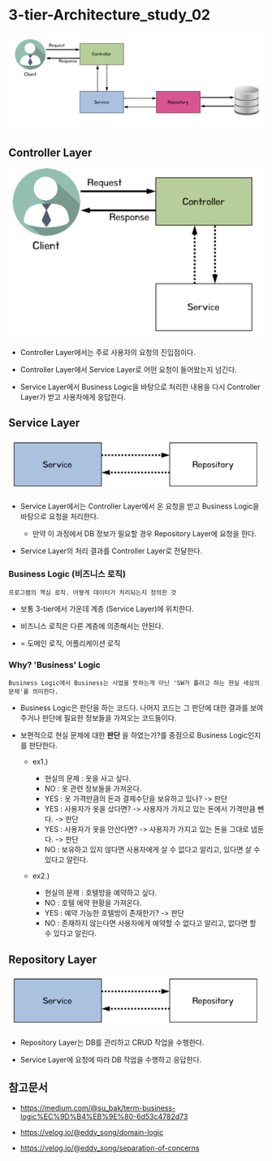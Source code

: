 # 3-tier-Architecture_study_02

<p align='center'><img src='images/Controller,Service,Repository.png'></p>

## Controller Layer

<p align='center'><img src='images/Controller.png'></p>

- Controller Layer에서는 주로 사용자의 요청의 진입점이다.

- Controller Layer에서 Service Layer로 어떤 요청이 들어왔는지 넘긴다.

- Service Layer에서 Business Logic을 바탕으로 처리한 내용을 다시 Controller Layer가 받고 사용자에게 응답한다.

## Service Layer

<p align='center'><img src='images/service.png'></p>

- Service Layer에서는 Controller Layer에서 온 요청을 받고 Business Logic을 바탕으로 요청을 처리한다.
    - 만약 이 과정에서 DB 정보가 필요할 경우 Repository Layer에 요청을 한다.

- Service Layer의 처리 결과를 Controller Layer로 전달한다.

### Business Logic (비즈니스 로직)

    프로그램의 핵심 로직. 어떻게 데이터가 처리되는지 정의한 것

- 보통 3-tier에서 가운데 계층 (Service Layer)에 위치한다.

- 비즈니스 로직은 다른 계층에 의존해서는 안된다.

- = 도메인 로직, 어플리케이션 로직

### Why? 'Business' Logic

    Business Logic에서 Business는 사업을 뜻하는게 아닌 'SW가 풀려고 하는 현실 세상의 문제'를 의미한다.

- Business Logic은 판단을 하는 코드다. 나머지 코드는 그 판단에 대한 결과를 보여주거나 판단에 필요한 정보들을 가져오는 코드들이다.

- 보편적으로 현실 문제에 대한 __판단__ 을 하였는가?를 중점으로 Business Logic인지를 판단한다.
    - ex1.)
        - 현실의 문제 : 옷을 사고 싶다. 
        - NO : 옷 관련 정보들을 가져온다.
        - YES : 옷 가격만큼의 돈과 결제수단을 보유하고 있나? -> 판단
        - YES : 사용자가 옷을 샀다면? -> 사용자가 가지고 있는 돈에서 가격만큼 뺀다. -> 판단
        - YES : 사용자가 옷을 안산다면? -> 사용자가 가지고 있는 돈을 그대로 냅둔다. -> 판단
        - NO : 보유하고 있지 않다면 사용자에게 살 수 없다고 알리고, 있다면 살 수 있다고 알린다.
        
    - ex2.)
        - 현실의 문제 : 호텔방을 예약하고 싶다.
        - NO : 호텔 에약 현황을 가져온다.
        - YES : 예약 가능한 호텔방이 존재한가? -> 판단
        - NO : 존재하지 않는다면 사용자에게 예약할 수 없다고 알리고, 없다면 할 수 있다고 알린다.


## Repository Layer

<p align='center'><img src='images/service.png'></p>

- Repository Layer는 DB를 관리하고 CRUD 작업을 수행한다.

- Service Layer에 요청에 따라 DB 작업을 수행하고 응답한다.

## 참고문서

- https://medium.com/@su_bak/term-business-logic%EC%9D%B4%EB%9E%80-6d53c4782d73

- https://velog.io/@eddy_song/domain-logic

- https://velog.io/@eddy_song/separation-of-concerns